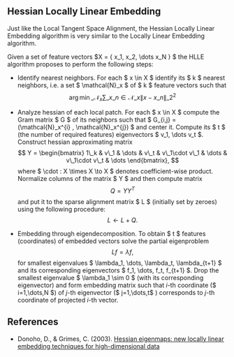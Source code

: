 Hessian Locally Linear Embedding
--------------------------------

Just like the Local Tangent Space Alignment, the Hessian Locally Linear Embedding algorithm is very 
similar to the Locally Linear Embedding algorithm.

Given a set of feature vectors $X = \{ x\_1, x\_2, \dots x\_N \} $ the HLLE algorithm proposes to perform the following steps:

* Identify nearest neighbors. For each $ x \in X $ identify its $ k $ nearest 
  neighbors, i.e. a set $ \mathcal{N}\_x $ of $ k $ feature vectors such that
  $$ \arg\min\_{\mathcal{N}_x} \sum\_{x\_n \in \mathcal{N}\_x}\| x - x\_n \|\_2^2 $$
  
* Analyze hessian of each local patch. For each $ x \in X $ compute the 
  Gram matrix $ G $ of its neighbors such that $ G\_{i,j} = (\mathcal{N}\_x^{i} , \mathcal{N}\_x^{j}) $ 
  and center it. Compute its $ t $ (the number of required features) eigenvectors $ v\_1, \dots v\_t $.
  Construct hessian approximating matrix 
  $$ Y = \begin{bmatrix} 1\_k & v\_1 & \dots & v\_t & v\_1\cdot v\_1 & \dots & v\_1\cdot v\_t & \dots \end{bmatrix}, $$
  where $ \cdot : X \times X \to X $ denotes coefficient-wise product. Normalize columns of the matrix $ Y $ and then compute matrix 
  $$ Q = Y Y^{T}$$
  and put it to the sparse alignment matrix $ L $ (initially set by zeroes) using the following procedure:
  $$ L \leftarrow L + Q. $$
  </li>

* Embedding through eigendecomposition. To obtain $ t $ features (coordinates) of embedded vectors 
  solve the partial eigenproblem 
  $$ L f = \lambda f, $$
  for smallest eigenvalues $ \lambda\_1, \dots, \lambda\_t, \lambda\_{t+1} $ and its corresponding 
  eigenvectors $ f\_1, \dots, f\_t, f\_{t+1} $. Drop the smallest eigenvalue $ \lambda\_1 \sim 0 $ 
  (with its corresponding eigenvector) and form embedding matrix such that 
  $i$-th coordinate ($ i=1,\dots,N $) of $j$-th eigenvector 
  ($ j=1,\dots,t$ ) corresponds to $j$-th coordinate of projected $i$-th vector.

References
----------

* Donoho, D., & Grimes, C. (2003). 
[Hessian eigenmaps: new locally linear embedding techniques for high-dimensional data](http://www-stat.stanford.edu/~donoho/Reports/2003/HessianEigenmaps.pdf)
